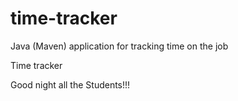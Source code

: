 # time-tracker
Java (Maven) application for tracking time on the job

Time tracker

Good night all the  Students!!!
